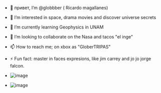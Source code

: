 - 👋 привет, I’m @globbber ( Ricardo magallanes)
- 👀 I’m interested in space, drama movies and discover universe secrets 
- 🌱 I’m currently learning Geophysics in UNAM
- 💞️ I’m looking to collaborate on the Nasa and tacos "el inge" 
- 📫 How to reach me; on xbox as "GloberTRIPAS"  

- ⚡ Fun fact: master in faces expresions, like jim carrey and jo jo jorge falcon. 
- ![image](https://github.com/user-attachments/assets/b746f3d1-fb27-4da2-b6c1-74b56eb8555f)
- ![image](https://github.com/user-attachments/assets/bc964f77-f768-4598-9307-8e8e61fbbedb)



<!---
globbber/globbber is a ✨ special ✨ repository because its `README.md` (this file) appears on your GitHub profile.
You can click the Preview link to take a look at your changes.
--->

